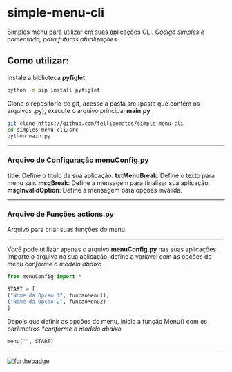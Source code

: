 # simple-menu-cli
Simples menu para utilizar em suas aplicações CLI.
_Código simples e comentado, para futuras atualizações_

## Como utilizar:
Instale a biblioteca **pyfiglet**

```bash
python -m pip install pyfiglet
```

Clone o repositório do git, acesse a pasta src (pasta que contém os arquivos .py), execute o arquivo principal **main.py**

```bash
git clone https://github.com/fellipematos/simple-menu-cli
cd simples-menu-cli/src
python main.py
```

<HR>

### Arquivo de Configuração **menuConfig.py**
**title**: Define o titulo da sua aplicação.
**txtMenuBreak**: Define o texto para menu sair.
**msgBreak**: Define a mensagem para finalizar sua aplicação.
**msgInvalidOption**: Define a mensagem para opções inválida.

<HR>

### Arquivo de Funções **actions.py**
Arquivo para criar suas funções do menu.

<HR>

Você pode utilizar apenas o arquivo **menuConfig.py** nas suas aplicações. Importe o arquivo na sua aplicação, define a variável com as opções do menu _conforme o modelo abaixo_

```python
from menuConfig import *

START = [
("Nome da Opcao 1", funcaoMenu1),
("Nome da Opcao 2", funcaoMenu2)
]
```

Depois que definir as opções do menu, inicie a função Menu() com os parâmetros _*conforme o modelo abaixo_

```python
menu("", START)
```

<HR>

[![forthebadge](https://forthebadge.com/images/badges/made-with-python.svg)](https://forthebadge.com)
